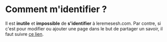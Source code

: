 <!-- TITLE: Foire aux questions -->
<!-- SUBTITLE: Questions les plus posées -->

# Comment m'identifier ?
Il est **inutile** et **impossible** de **s'identifier** à leremesesh.com. Par contre, si c'est pour modifier ou ajouter une page dans le but de partager un savoir, il faut suivre [ce lien](https://partage.leremsesh.com).
